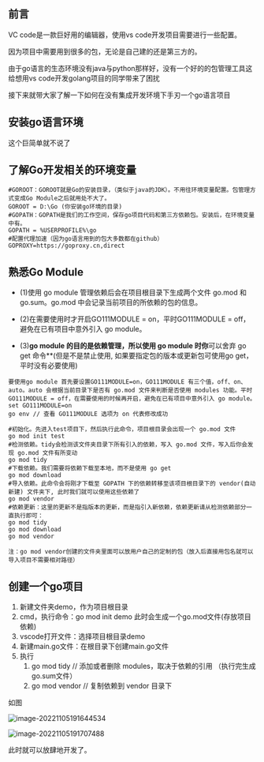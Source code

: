 ## 前言

VC code是一款巨好用的编辑器，使用vs code开发项目需要进行一些配置。

因为项目中需要用到很多的包，无论是自己建的还是第三方的。

由于go语言的生态环境没有java与python那样好，没有一个好的的包管理工具这给想用vs code开发golang项目的同学带来了困扰

接下来就带大家了解一下如何在没有集成开发环境下手刃一个go语言项目

## 安装go语言环境

这个巨简单就不说了

## 了解Go开发相关的环境变量

````properties
#GOROOT：GOROOT就是Go的安装目录，（类似于java的JDK）。不用往环境变量配置。包管理方式变成Go Module之后就用处不大了。
GOROOT = D:\Go (你安装go环境的目录)   
#GOPATH：GOPATH是我们的工作空间，保存go项目代码和第三方依赖包。安装后，在环境变量中有。
GOPATH = %USERPROFILE%\go
#配置代理加速（因为go语言用到的包大多数都在github）
GOPROXY=https://goproxy.cn,direct

````

## 熟悉Go Module

- (1)使用 go module 管理依赖后会在项目根目录下生成两个文件 go.mod 和 go.sum。go.mod 中会记录当前项目的所依赖的包的信息。

- (2)在需要使用时才开启GO111MODULE = on，平时GO111MODULE = off，避免在已有项目中意外引入 go module。

- (3)**go module 的目的是依赖管理，所以使用 go module 时你**可以舍弃 go get 命令**(但是不是禁止使用, 如果要指定包的版本或更新包可使用go get，平时没有必要使用)

````
要使用go module 首先要设置GO111MODULE=on，GO111MODULE 有三个值，off、on、auto。auto 会根据当前目录下是否有 go.mod 文件来判断是否使用 modules 功能。平时 GO111MODULE = off，在需要使用的时候再开启，避免在已有项目中意外引入 go module。
set GO111MODULE=on
go env // 查看 GO111MODULE 选项为 on 代表修改成功
````

````properties
#初始化。先进入test项目下，然后执行此命令，项目根目录会出现一个 go.mod 文件
go mod init test 
#检测依赖。tidy会检测该文件夹目录下所有引入的依赖，写入 go.mod 文件，写入后你会发现 go.mod 文件有所变动
go mod tidy 
#下载依赖。我们需要将依赖下载至本地，而不是使用 go get
go mod download 
#导入依赖。此命令会将刚才下载至 GOPATH 下的依赖转移至该项目根目录下的 vendor(自动新建) 文件夹下, 此时我们就可以使用这些依赖了
go mod vendor 
#依赖更新：这里的更新不是指版本的更新，而是指引入新依赖，依赖更新请从检测依赖部分一直执行即可：
go mod tidy
go mod download
go mod vendor

注：go mod vendor创建的文件夹里面可以放用户自己的定制的包（放入后直接用包名就可以导入项目不需要相对路径）
````

## 创建一个go项目

1. 新建文件夹demo，作为项目根目录
2. cmd，执行命令：go mod init demo 此时会生成一个go.mod文件(存放项目依赖)
3. vscode打开文件：选择项目根目录demo
4. 新建main.go文件：在根目录下创建main.go文件
5. 执行
   1. go mod tidy        // 添加或者删除 modules，取决于依赖的引用 （执行完生成go.sum文件）
   2. go mod vendor      // 复制依赖到 vendor 目录下

如图

![image-20221105191644534](C:\Users\123\AppData\Roaming\Typora\typora-user-images\image-20221105191644534.png)

![image-20221105191707488](C:\Users\123\AppData\Roaming\Typora\typora-user-images\image-20221105191707488.png)



此时就可以放肆地开发了。